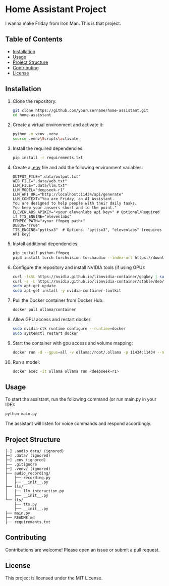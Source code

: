 # Home Assistant Project

I wanna make Friday from Iron Man.
This is that project.

## Table of Contents

- [Installation](#installation)
- [Usage](#usage)
- [Project Structure](#project-structure)
- [Contributing](#contributing)
- [License](#license)

## Installation

1. Clone the repository:
    ```sh
    git clone https://github.com/yourusername/home-assistant.git
    cd home-assistant
    ```

2. Create a virtual environment and activate it:
    ```sh
    python -m venv .venv
    source .venv\Scripts\activate
    ```

3. Install the required dependencies:
    ```sh
    pip install -r requirements.txt
    ```

4. Create a [.env](http://_vscodecontentref_/3) file and add the following environment variables:
    ```env
    OUTPUT_FILE=".data/output.txt"
    WEB_FILE=".data/web.txt"
    LLM_FILE=".data/llm.txt"
    LLM_MODEL="deepseek-r1"
    LLM_API_URL="http://localhost:11434/api/generate"
    LLM_CONTEXT="You are Friday, an AI Assistant.
    You are designed to help people with their daily tasks.
    You keep your answers short and to the point."
    ELEVENLABS_APIKEY="<your elevenlabs api key>" # Optional/Required if TTS_ENGINE="elevenlabs"
    FFMPEG_PATH="<your ffmpeg path>"
    DEBUG="True"
    TTS_ENGINE="pyttsx3"  # Options: "pyttsx3", "elevenlabs" (requires API key)
    ```

5. Install additional dependencies:
    ```sh
    pip install python-ffmpeg
    pip3 install torch torchvision torchaudio --index-url https://download.pytorch.org/whl/cu118
    ```

6. Configure the repository and install NVIDIA tools (if using GPU):
    ```sh
    curl -fsSL https://nvidia.github.io/libnvidia-container/gpgkey | sudo gpg --dearmor -o /usr/share/keyrings/nvidia-container-toolkit-keyring.gpg
    curl -s -L https://nvidia.github.io/libnvidia-container/stable/deb/nvidia-container-toolkit.list | sed 's#deb https://#deb [signed-by=/usr/share/keyrings/nvidia-container-toolkit-keyring.gpg] https://#g' | sudo tee /etc/apt/sources.list.d/nvidia-container-toolkit.list
    sudo apt-get update
    sudo apt-get install -y nvidia-container-toolkit
    ```

7. Pull the Docker container from Docker Hub:
    ```sh
    docker pull ollama/container
    ```

8. Allow GPU access and restart docker:
    ```sh
    sudo nvidia-ctk runtime configure --runtime=docker
    sudo systemctl restart docker
    ```

9. Start the container with gpu access and volume mapping:
    ```sh
    docker run -d --gpus=all -v ollama:/root/.ollama -p 11434:11434 --name ollama ollama/ollama
    ```

10. Run a model:
    ```sh
    docker exec -it ollama ollama run <deepseek-r1>
    ```

## Usage

To start the assistant, run the following command (or run main.py in your IDE):
```sh
python main.py
```

The assistant will listen for voice commands and respond accordingly.

## Project Structure

```
├─] .audio_data/ (ignored)
├─] .data/ (ignored)
├─] .env (ignored)
├── .gitignore
├─] .venv/ (ignored)
├── audio_recording/
│   ├── recording.py
│   ├── __init__.py
├── llm/
│   ├── llm_interaction.py
│   ├── __init__.py
└── tts/
    ├── tts.py
    ├── __init__.py
├── main.py
├── README.md
├── requirements.txt

```

## Contributing

Contributions are welcome! Please open an issue or submit a pull request.

## License

This project is licensed under the MIT License.
